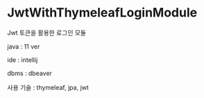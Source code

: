 # JwtWithThymeleafLoginModule

Jwt 토큰을 활용한 로그인 모듈

java : 11 ver

ide : intellij

dbms : dbeaver

사용 기술 : thymeleaf, jpa, jwt
